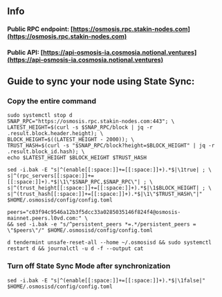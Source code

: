 ## Info
#### Public RPC endpoint: [https://osmosis.rpc.stakin-nodes.com](https://osmosis.rpc.stakin-nodes.com)
#### Public API: [https://api-osmosis-ia.cosmosia.notional.ventures](https://api-osmosis-ia.cosmosia.notional.ventures)

## Guide to sync your node using State Sync:

### Copy the entire command
```
sudo systemctl stop d
SNAP_RPC="https://osmosis.rpc.stakin-nodes.com:443"; \
LATEST_HEIGHT=$(curl -s $SNAP_RPC/block | jq -r .result.block.header.height); \
BLOCK_HEIGHT=$((LATEST_HEIGHT - 2000)); \
TRUST_HASH=$(curl -s "$SNAP_RPC/block?height=$BLOCK_HEIGHT" | jq -r .result.block_id.hash); \
echo $LATEST_HEIGHT $BLOCK_HEIGHT $TRUST_HASH

sed -i.bak -E "s|^(enable[[:space:]]+=[[:space:]]+).*$|\1true| ; \
s|^(rpc_servers[[:space:]]+=[[:space:]]+).*$|\1\"$SNAP_RPC,$SNAP_RPC\"| ; \
s|^(trust_height[[:space:]]+=[[:space:]]+).*$|\1$BLOCK_HEIGHT| ; \
s|^(trust_hash[[:space:]]+=[[:space:]]+).*$|\1\"$TRUST_HASH\"|" $HOME/.osmosisd/config/config.toml

peers="c03f94c9546a12b3f5dcc33a0285035146f824f4@osmosis-mainnet.peers.l0vd.com:" \
&& sed -i.bak -e "s/^persistent_peers *=.*/persistent_peers = \"$peers\"/" $HOME/.osmosisd/config/config.toml 

d tendermint unsafe-reset-all --home ~/.osmosisd && sudo systemctl restart d && journalctl -u d -f --output cat
```

### Turn off State Sync Mode after synchronization
```
sed -i.bak -E "s|^(enable[[:space:]]+=[[:space:]]+).*$|\1false|" $HOME/.osmosisd/config/config.toml
```
